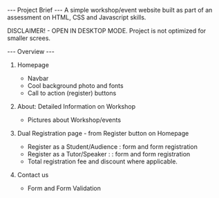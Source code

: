 --- Project Brief ---
A simple workshop/event website built as part of an assessment on HTML, CSS and Javascript skills.

DISCLAIMER! - OPEN IN DESKTOP MODE.
Project is not optimized for smaller screes.

--- Overview ---
1. Homepage
	- Navbar
	- Cool background photo and fonts
	- Call to action (register) buttons

2. About: Detailed Information on Workshop
	- Pictures about Workshop/events

3. Dual Registration page - from Register button on Homepage 
	- Register as a Student/Audience : form and form registration
	- Register as a Tutor/Speaker : : form and form registration
	- Total registration fee and discount where applicable.

4. Contact us 
	- Form and Form Validation
